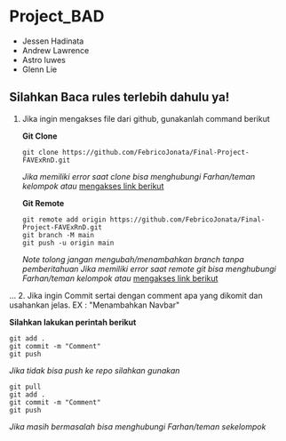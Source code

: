 # Project_BAD

- Jessen Hadinata
- Andrew Lawrence
- Astro luwes
- Glenn Lie

## Silahkan Baca rules terlebih dahulu ya!

1. Jika ingin mengakses file dari github, gunakanlah command berikut

   **Git Clone**

   ```
   git clone https://github.com/FebricoJonata/Final-Project-FAVExRnD.git
   ```

   _Jika memiliki error saat clone bisa menghubungi Farhan/teman kelompok atau_ [mengakses link berikut](https://docs.github.com/en/repositories/creating-and-managing-repositories/troubleshooting-cloning-errors)

   **Git Remote**

   ```
   git remote add origin https://github.com/FebricoJonata/Final-Project-FAVExRnD.git
   git branch -M main
   git push -u origin main
   ```

   _Note tolong jangan mengubah/menambahkan branch tanpa pemberitahuan_
   _Jika memiliki error saat remote git bisa menghubungi Farhan/teman kelompok atau_ [mengakses link berikut](https://docs.github.com/en/get-started/getting-started-with-git/managing-remote-repositories)

... 2. Jika ingin Commit sertai dengan comment apa yang dikomit dan usahankan jelas. EX : "Menambahkan Navbar"

**Silahkan lakukan perintah berikut**

```
git add .
git commit -m "Comment"
git push
```

_Jika tidak bisa push ke repo silahkan gunakan_

```
git pull
git add .
git commit -m "Comment"
git push
```

_Jika masih bermasalah bisa menghubungi Farhan/teman sekelompok_
